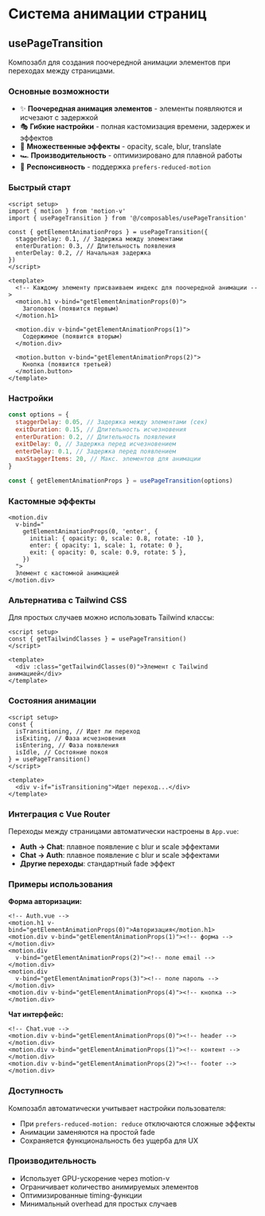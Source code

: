 # Система анимации страниц

## usePageTransition

Композабл для создания поочередной анимации элементов при переходах между страницами.

### Основные возможности

- ✨ **Поочередная анимация элементов** - элементы появляются и исчезают с задержкой
- 🎭 **Гибкие настройки** - полная кастомизация времени, задержек и эффектов
- 🎨 **Множественные эффекты** - opacity, scale, blur, translate
- 🏎️ **Производительность** - оптимизировано для плавной работы
- 📱 **Респонсивность** - поддержка `prefers-reduced-motion`

### Быстрый старт

```vue
<script setup>
import { motion } from 'motion-v'
import { usePageTransition } from '@/composables/usePageTransition'

const { getElementAnimationProps } = usePageTransition({
  staggerDelay: 0.1, // Задержка между элементами
  enterDuration: 0.3, // Длительность появления
  enterDelay: 0.2, // Начальная задержка
})
</script>

<template>
  <!-- Каждому элементу присваиваем индекс для поочередной анимации -->
  <motion.h1 v-bind="getElementAnimationProps(0)">
    Заголовок (появится первым)
  </motion.h1>

  <motion.div v-bind="getElementAnimationProps(1)">
    Содержимое (появится вторым)
  </motion.div>

  <motion.button v-bind="getElementAnimationProps(2)">
    Кнопка (появится третьей)
  </motion.button>
</template>
```

### Настройки

```javascript
const options = {
  staggerDelay: 0.05, // Задержка между элементами (сек)
  exitDuration: 0.15, // Длительность исчезновения
  enterDuration: 0.2, // Длительность появления
  exitDelay: 0, // Задержка перед исчезновением
  enterDelay: 0.1, // Задержка перед появлением
  maxStaggerItems: 20, // Макс. элементов для анимации
}

const { getElementAnimationProps } = usePageTransition(options)
```

### Кастомные эффекты

```vue
<motion.div
  v-bind="
    getElementAnimationProps(0, 'enter', {
      initial: { opacity: 0, scale: 0.8, rotate: -10 },
      enter: { opacity: 1, scale: 1, rotate: 0 },
      exit: { opacity: 0, scale: 0.9, rotate: 5 },
    })
  ">
  Элемент с кастомной анимацией
</motion.div>
```

### Альтернатива с Tailwind CSS

Для простых случаев можно использовать Tailwind классы:

```vue
<script setup>
const { getTailwindClasses } = usePageTransition()
</script>

<template>
  <div :class="getTailwindClasses(0)">Элемент с Tailwind анимацией</div>
</template>
```

### Состояния анимации

```vue
<script setup>
const {
  isTransitioning, // Идет ли переход
  isExiting, // Фаза исчезновения
  isEntering, // Фаза появления
  isIdle, // Состояние покоя
} = usePageTransition()
</script>

<template>
  <div v-if="isTransitioning">Идет переход...</div>
</template>
```

### Интеграция с Vue Router

Переходы между страницами автоматически настроены в `App.vue`:

- **Auth → Chat**: плавное появление с blur и scale эффектами
- **Chat → Auth**: плавное появление с blur и scale эффектами
- **Другие переходы**: стандартный fade эффект

### Примеры использования

**Форма авторизации:**

```vue
<!-- Auth.vue -->
<motion.h1 v-bind="getElementAnimationProps(0)">Авторизация</motion.h1>
<motion.div v-bind="getElementAnimationProps(1)"><!-- форма --></motion.div>
<motion.div
  v-bind="getElementAnimationProps(2)"><!-- поле email --></motion.div>
<motion.div
  v-bind="getElementAnimationProps(3)"><!-- поле пароль --></motion.div>
<motion.div v-bind="getElementAnimationProps(4)"><!-- кнопка --></motion.div>
```

**Чат интерфейс:**

```vue
<!-- Chat.vue -->
<motion.div v-bind="getElementAnimationProps(0)"><!-- header --></motion.div>
<motion.div v-bind="getElementAnimationProps(1)"><!-- контент --></motion.div>
<motion.div v-bind="getElementAnimationProps(2)"><!-- footer --></motion.div>
```

### Доступность

Композабл автоматически учитывает настройки пользователя:

- При `prefers-reduced-motion: reduce` отключаются сложные эффекты
- Анимации заменяются на простой fade
- Сохраняется функциональность без ущерба для UX

### Производительность

- Использует GPU-ускорение через motion-v
- Ограничивает количество анимируемых элементов
- Оптимизированные timing-функции
- Минимальный overhead для простых случаев
